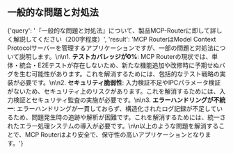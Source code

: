 ## 一般的な問題と対処法

{'query': '『一般的な問題と対処法』について、製品MCP-Routerに即して詳しく解説してください（200字程度）', 'result': 'MCP RouterはModel Context Protocolサーバーを管理するアプリケーションですが、一部の問題と対処法について説明します。\n\n1. **テストカバレッジが0%**: MCP Routerの現状では、単体・統合・E2Eテストが存在しないため、新たな機能追加や改修時に予期せぬバグを生む可能性があります。これを解消するためには、包括的なテスト戦略の実装が必要です。\n\n2. **セキュリティ脆弱性**: 入力検証不足やIPCパラメータ検証がないため、セキュリティ上のリスクがあります。これを解消するためには、入力検証とセキュリティ監査の実施が必要です。\n\n3. **エラーハンドリングが不統一**: エラーハンドリングが一貫しておらず、構造化されたログ記録が不足しているため、問題発生時の追跡や解析が困難です。これを解消するためには、統一されたエラー処理システムの導入が必要です。\n\n以上のような問題を解消することで、MCP Routerはより安全で、保守性の高いアプリケーションとなります。'}